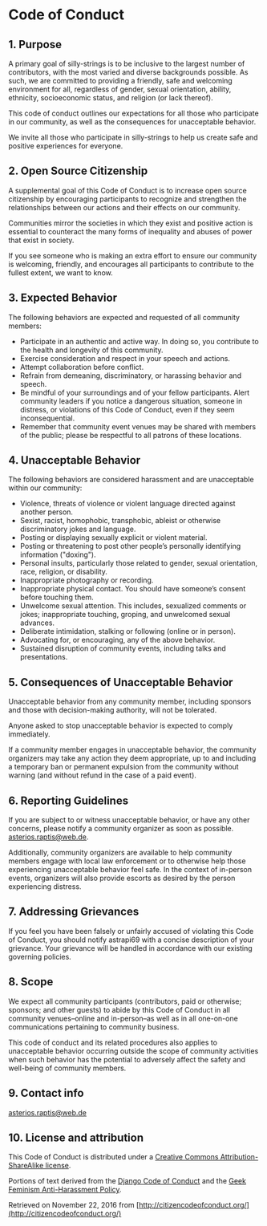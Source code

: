 # Code of Conduct

## 1. Purpose

A primary goal of silly-strings is to be inclusive to the largest number of contributors, with the most varied and
diverse backgrounds possible. As such, we are committed to providing a friendly, safe and welcoming environment for all,
regardless of gender, sexual orientation, ability, ethnicity, socioeconomic status, and religion (or lack thereof).

This code of conduct outlines our expectations for all those who participate in our community, as well as the
consequences for unacceptable behavior.

We invite all those who participate in silly-strings to help us create safe and positive experiences for everyone.

## 2. Open Source Citizenship

A supplemental goal of this Code of Conduct is to increase open source citizenship by encouraging participants to
recognize and strengthen the relationships between our actions and their effects on our community.

Communities mirror the societies in which they exist and positive action is essential to counteract the many forms of
inequality and abuses of power that exist in society.

If you see someone who is making an extra effort to ensure our community is welcoming, friendly, and encourages all
participants to contribute to the fullest extent, we want to know.

## 3. Expected Behavior

The following behaviors are expected and requested of all community members:

* Participate in an authentic and active way. In doing so, you contribute to the health and longevity of this community.
* Exercise consideration and respect in your speech and actions.
* Attempt collaboration before conflict.
* Refrain from demeaning, discriminatory, or harassing behavior and speech.
* Be mindful of your surroundings and of your fellow participants. Alert community leaders if you notice a dangerous
  situation, someone in distress, or violations of this Code of Conduct, even if they seem inconsequential.
* Remember that community event venues may be shared with members of the public; please be respectful to all patrons of
  these locations.

## 4. Unacceptable Behavior

The following behaviors are considered harassment and are unacceptable within our community:

* Violence, threats of violence or violent language directed against another person.
* Sexist, racist, homophobic, transphobic, ableist or otherwise discriminatory jokes and language.
* Posting or displaying sexually explicit or violent material.
* Posting or threatening to post other people’s personally identifying information ("doxing").
* Personal insults, particularly those related to gender, sexual orientation, race, religion, or disability.
* Inappropriate photography or recording.
* Inappropriate physical contact. You should have someone’s consent before touching them.
* Unwelcome sexual attention. This includes, sexualized comments or jokes; inappropriate touching, groping, and
  unwelcomed sexual advances.
* Deliberate intimidation, stalking or following (online or in person).
* Advocating for, or encouraging, any of the above behavior.
* Sustained disruption of community events, including talks and presentations.

## 5. Consequences of Unacceptable Behavior

Unacceptable behavior from any community member, including sponsors and those with decision-making authority, will not
be tolerated.

Anyone asked to stop unacceptable behavior is expected to comply immediately.

If a community member engages in unacceptable behavior, the community organizers may take any action they deem
appropriate, up to and including a temporary ban or permanent expulsion from the community without warning (and without
refund in the case of a paid event).

## 6. Reporting Guidelines

If you are subject to or witness unacceptable behavior, or have any other concerns, please notify a community organizer
as soon as possible. asterios.raptis@web.de.

Additionally, community organizers are available to help community members engage with local law enforcement or to
otherwise help those experiencing unacceptable behavior feel safe. In the context of in-person events, organizers will
also provide escorts as desired by the person experiencing distress.

## 7. Addressing Grievances

If you feel you have been falsely or unfairly accused of violating this Code of Conduct, you should notify astrapi69
with a concise description of your grievance. Your grievance will be handled in accordance with our existing governing
policies.

## 8. Scope

We expect all community participants (contributors, paid or otherwise; sponsors; and other guests) to abide by this Code
of Conduct in all community venues–online and in-person–as well as in all one-on-one communications pertaining to
community business.

This code of conduct and its related procedures also applies to unacceptable behavior occurring outside the scope of
community activities when such behavior has the potential to adversely affect the safety and well-being of community
members.

## 9. Contact info

asterios.raptis@web.de

## 10. License and attribution

This Code of Conduct is distributed under
a [Creative Commons Attribution-ShareAlike license](http://creativecommons.org/licenses/by-sa/3.0/).

Portions of text derived from the [Django Code of Conduct](https://www.djangoproject.com/conduct/) and
the [Geek Feminism Anti-Harassment Policy](http://geekfeminism.wikia.com/wiki/Conference_anti-harassment/Policy).

Retrieved on November 22, 2016 from [http://citizencodeofconduct.org/](http://citizencodeofconduct.org/)
